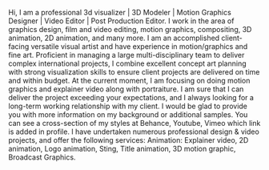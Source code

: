 Hi,
I am a professional 3d visualizer | 3D Modeler | Motion Graphics Designer | Video Editor | Post Production Editor.
I work in the area of graphics design, film and video editing, motion graphics, compositing, 3D animation, 2D animation, and many more.
I am an accomplished client-facing versatile visual artist and have experience in motion/graphics and fine art. Proficient in managing a large multi-disciplinary team to deliver complex international projects, I combine excellent concept art planning with strong visualization skills to ensure client projects are delivered on time and within budget. At the current moment, I am focusing on doing motion graphics and explainer video along with portraiture. I am sure that I can deliver the project exceeding your expectations, and I always looking for a long-term working relationship with my client. I would be glad to provide you with more information on my background or additional samples. You can see a cross-section of my styles at Behance, Youtube, Vimeo which link is added in profile. I have undertaken numerous professional design & video projects, and offer the following services: Animation: Explainer video, 2D animation, Logo animation, Sting, Title animation, 3D motion graphic, Broadcast Graphics.

